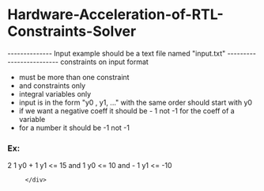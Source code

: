# Hardware-Acceleration-of-RTL-Constraints-Solver

-------------- Input example should be a text file named "input.txt" -------------------------
constraints on input format
- must be more than one constraint
- and constraints only
- integral variables only
- input is in the form "y0 , y1, ..." with the same order should start with y0
- if we want a negative coeff it should be - 1 not -1 for the coeff of a variable
- for a number it should be -1 not -1
<h3>Ex:</h3>
<div>
2
1 y0 + 1 y1 <= 15
and
1 y0 <= 10
and
- 1 y1 <= -10

         </div>
